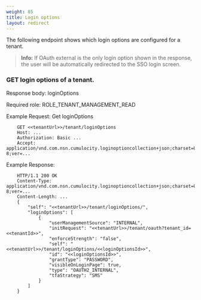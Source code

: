 ```yaml
---
weight: 85
title: Login options
layout: redirect
---
```


The following endpoint shows which login options are configured for a tenant. 

> **Info:** If OAuth external is the only login option shown in the response, the user will be automatically redirected to the SSO login screen.

### GET login options of a tenant.

Response body: loginOptions

Required role: ROLE\_TENANT\_MANAGEMENT\_READ

Example Request: Get loginOptions

```
    GET <<tenantUrl>>/tenant/loginOptions
    Host: ...
    Authorization: Basic ...
    Accept: application/vnd.com.nsn.cumulocity.loginoptioncollection+json;charset=UTF-8;ver=...
```

Example Response:

```
    HTTP/1.1 200 OK
    Content-Type: application/vnd.com.nsn.cumulocity.loginoptioncollection+json;charset=UTF-8;ver=...
    Content-Length: ...
    {
	    "self": "<<tenantUrl>>/tenant/loginOptions/",
	    "loginOptions": [
	        {
	            "userManagementSource": "INTERNAL",
	            "initRequest": "<<tenantUrl>>/tenant/oauth?tenant_id=<<tenantId>>",
	            "enforceStrength": "false",
	            "self": "<<tenantUrl>>/tenant/loginOptions/<<loginOptionsId>>",
	            "id": "<<loginOptionsId>>",
	            "grantType": "PASSWORD",
	            "visibleOnLoginPage": true,
	            "type": "OAUTH2_INTERNAL",
	            "tfaStrategy": "SMS"
	        }
	    ]
	}
```